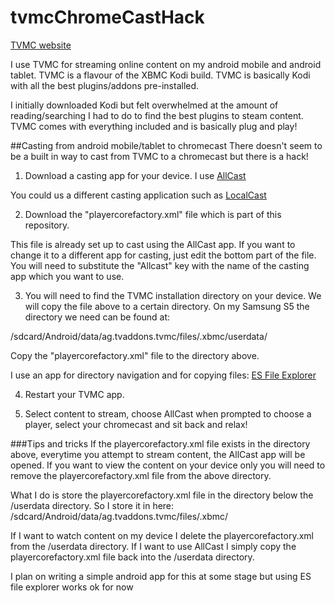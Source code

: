 # tvmcChromeCastHack

[TVMC website](http://www.tvaddons.ag/tvmc-android/)

I use TVMC for streaming online content on my android mobile and android tablet. TVMC is a flavour of the XBMC Kodi build. TVMC is basically Kodi with all the best plugins/addons pre-installed. 

I initially downloaded Kodi but felt overwhelmed at the amount of reading/searching I had to do to find the best plugins to steam content. TVMC comes with everything included and is basically plug and play!

##Casting from android mobile/tablet to chromecast
There doesn't seem to be a built in way to cast from TVMC to a chromecast but there is a hack!

1. Download a casting app for your device. I use [AllCast](https://play.google.com/store/apps/details?id=com.koushikdutta.cast&hl=en)

You could us a different casting application such as [LocalCast](https://play.google.com/store/apps/details?id=de.stefanpledl.localcast&hl=en)

2. Download the "playercorefactory.xml" file which is part of this repository. 

This file is already set up to cast using the AllCast app. If you want to change it to a different app for casting, just edit the bottom part of the file. You will need to substitute the "Allcast" key with the name of the casting app which you want to use.

3. You will need to find the TVMC installation directory on your device. We will copy the file above to a certain directory. On my Samsung S5 the directory we need can be found at:

/sdcard/Android/data/ag.tvaddons.tvmc/files/.xbmc/userdata/

Copy the "playercorefactory.xml" file to the directory above.

I use an app for directory navigation and for copying files:
[ES File Explorer](https://play.google.com/store/apps/details?id=com.estrongs.android.pop&hl=en)

4. Restart your TVMC app. 

5. Select content to stream, choose AllCast when prompted to choose a player, select your chromecast and sit back and relax!

###Tips and tricks
If the playercorefactory.xml file exists in the directory above, everytime you attempt to stream content, the AllCast app will be opened. If you want to view the content on your device only you will need to remove the playercorefactory.xml file from the above directory.

What I do is store the playercorefactory.xml file in the directory below the /userdata directory. So I store it in here: 
/sdcard/Android/data/ag.tvaddons.tvmc/files/.xbmc/

If I want to watch content on my device I delete the playercorefactory.xml from the /userdata directory. If I want to use AllCast I simply copy the playercorefactory.xml file back into the /userdata directory.

I plan on writing a simple android app for this at some stage but using ES file explorer works ok for now
